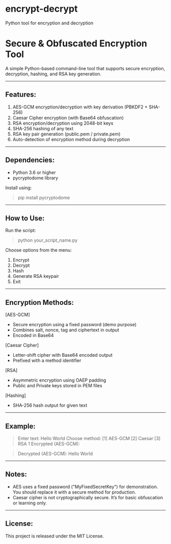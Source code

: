 # encrypt-decrypt
Python tool for encryption and decryption

Secure & Obfuscated Encryption Tool
===================================

A simple Python-based command-line tool that supports secure encryption, decryption, hashing, and RSA key generation.

------------------------------------------------------------
Features:
------------------------------------------------------------
1. AES-GCM encryption/decryption with key derivation (PBKDF2 + SHA-256)
2. Caesar Cipher encryption (with Base64 obfuscation)
3. RSA encryption/decryption using 2048-bit keys
4. SHA-256 hashing of any text
5. RSA key pair generation (public.pem / private.pem)
6. Auto-detection of encryption method during decryption

------------------------------------------------------------
Dependencies:
------------------------------------------------------------
- Python 3.6 or higher
- pycryptodome library

Install using:
> pip install pycryptodome

------------------------------------------------------------
How to Use:
------------------------------------------------------------
Run the script:
> python your_script_name.py

Choose options from the menu:
1) Encrypt
2) Decrypt
3) Hash
4) Generate RSA keypair
5) Exit

------------------------------------------------------------
Encryption Methods:
------------------------------------------------------------

[AES-GCM]
- Secure encryption using a fixed password (demo purpose)
- Combines salt, nonce, tag and ciphertext in output
- Encoded in Base64

[Caesar Cipher]
- Letter-shift cipher with Base64 encoded output
- Prefixed with a method identifier

[RSA]
- Asymmetric encryption using OAEP padding
- Public and Private keys stored in PEM files

[Hashing]
- SHA-256 hash output for given text

------------------------------------------------------------
Example:
------------------------------------------------------------
> Enter text: Hello World
> Choose method: [1] AES-GCM [2] Caesar [3] RSA
> 1
> Encrypted (AES-GCM): <base64-encoded>

> Decrypted (AES-GCM): Hello World

------------------------------------------------------------
Notes:
------------------------------------------------------------
- AES uses a fixed password ("MyFixedSecretKey") for demonstration.
  You should replace it with a secure method for production.
- Caesar cipher is not cryptographically secure. It’s for basic obfuscation or learning only.

------------------------------------------------------------
License:
------------------------------------------------------------
This project is released under the MIT License.
